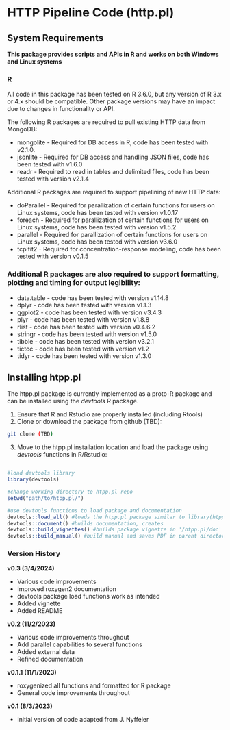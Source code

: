 HTTP Pipeline Code (http.pl)
===========================

System Requirements
-------------------

**This package provides scripts and APIs in R and works on both Windows and Linux systems**


### R

All code in this package has been tested on R 3.6.0, but any version of R 3.x or 4.x should be compatible. Other package versions may have an impact due to changes in functionality or API.

The following R packages are required to pull existing HTTP data from MongoDB:

+ mongolite - Required for DB access in R, code has been tested with v2.1.0.
+ jsonlite - Required for DB access and handling JSON files, code has been tested with v1.6.0
+ readr - Required to read in tables and delimited files, code has been tested with version v2.1.4

Additional R packages are required to support pipelining of new HTTP data:

+ doParallel - Required for parallization of certain functions for users on Linux systems, code has been tested with version v1.0.17
+ foreach - Required for parallization of certain functions for users on Linux systems, code has been tested with version v1.5.2
+ parallel - Required for parallization of certain functions for users on Linux systems, code has been tested with version v3.6.0
+ tcplfit2 - Required for concentration-response modeling, code has been tested with version v0.1.5


### Additional R packages are also required to support formatting, plotting and timing for output legibility:

+ data.table - code has been tested with version v1.14.8
+ dplyr - code has been tested with version v1.1.3
+ ggplot2 - code has been tested with version v3.4.3
+ plyr - code has been tested with version v1.8.8
+ rlist - code has been tested with version v0.4.6.2
+ stringr - code has been tested with version v1.5.0
+ tibble - code has been tested with version v3.2.1
+ tictoc - code has been tested with version v1.2
+ tidyr - code has been tested with version v1.3.0


Installing htpp.pl
------------------

The htpp.pl package is currently implemented as a proto-R package and can be installed using the *devtools* R package.

1. Ensure that R and Rstudio are properly installed (including Rtools)
2. Clone or download the package from github (TBD):
```bash
git clone (TBD)
```
3. Move to the htpp.pl installation location and load the package using *devtools* functions in R/Rstudio:
```r

#load devtools library
library(devtools)

#change working directory to htpp.pl repo
setwd("path/to/htpp.pl/")

#use devtools functions to load package and documentation
devtools::load_all() #loads the htpp.pl package similar to library(htpp.pl)
devtools::document() #builds documentation, creates
devtools::build_vignettes() #builds package vignette in '/htpp.pl/doc'
devtools::build_manual() #build manual and saves PDF in parent directory of the package
```


### Version History

**v0.3 (3/4/2024)**

+ Various code improvements
+ Improved roxygen2 documentation
+ devtools package load functions work as intended
+ Added vignette
+ Added README


**v0.2 (11/2/2023)**

+ Various code improvements throughout
+ Add parallel capabilities to several functions
+ Added external data
+ Refined documentation


**v0.1.1 (11/1/2023)**

+ roxygenized all functions and formatted for R package
+ General code improvements throughout

**v0.1 (8/3/2023)**

+ Initial version of code adapted from J. Nyffeler

